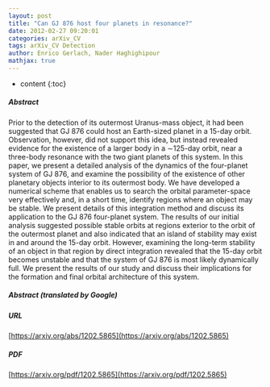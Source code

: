 ```yaml
---
layout: post
title: "Can GJ 876 host four planets in resonance?"
date: 2012-02-27 09:20:01
categories: arXiv_CV
tags: arXiv_CV Detection
author: Enrico Gerlach, Nader Haghighipour
mathjax: true
---
```


* content
{:toc}

##### Abstract
Prior to the detection of its outermost Uranus-mass object, it had been suggested that GJ 876 could host an Earth-sized planet in a 15-day orbit. Observation, however, did not support this idea, but instead revealed evidence for the existence of a larger body in a $\sim$125-day orbit, near a three-body resonance with the two giant planets of this system. In this paper, we present a detailed analysis of the dynamics of the four-planet system of GJ 876, and examine the possibility of the existence of other planetary objects interior to its outermost body. We have developed a numerical scheme that enables us to search the orbital parameter-space very effectively and, in a short time, identify regions where an object may be stable. We present details of this integration method and discuss its application to the GJ 876 four-planet system. The results of our initial analysis suggested possible stable orbits at regions exterior to the orbit of the outermost planet and also indicated that an island of stability may exist in and around the 15-day orbit. However, examining the long-term stability of an object in that region by direct integration revealed that the 15-day orbit becomes unstable and that the system of GJ 876 is most likely dynamically full. We present the results of our study and discuss their implications for the formation and final orbital architecture of this system.

##### Abstract (translated by Google)


##### URL
[https://arxiv.org/abs/1202.5865](https://arxiv.org/abs/1202.5865)

##### PDF
[https://arxiv.org/pdf/1202.5865](https://arxiv.org/pdf/1202.5865)

